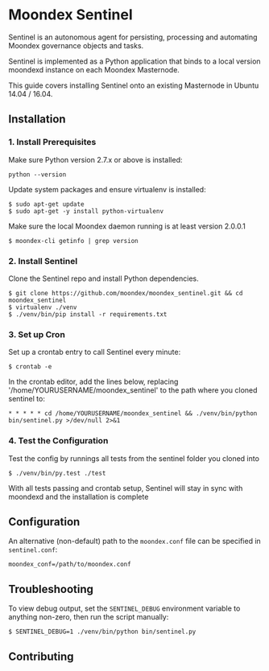 # Moondex Sentinel


Sentinel is an autonomous agent for persisting, processing and automating Moondex governance objects and tasks.

Sentinel is implemented as a Python application that binds to a local version moondexd instance on each Moondex Masternode.

This guide covers installing Sentinel onto an existing Masternode in Ubuntu 14.04 / 16.04.

## Installation

### 1. Install Prerequisites

Make sure Python version 2.7.x or above is installed:

    python --version

Update system packages and ensure virtualenv is installed:

    $ sudo apt-get update
    $ sudo apt-get -y install python-virtualenv

Make sure the local Moondex daemon running is at least version 2.0.0.1

    $ moondex-cli getinfo | grep version

### 2. Install Sentinel

Clone the Sentinel repo and install Python dependencies.

    $ git clone https://github.com/moondex/moondex_sentinel.git && cd moondex_sentinel
    $ virtualenv ./venv
    $ ./venv/bin/pip install -r requirements.txt

### 3. Set up Cron

Set up a crontab entry to call Sentinel every minute:

    $ crontab -e

In the crontab editor, add the lines below, replacing '/home/YOURUSERNAME/moondex_sentinel' to the path where you cloned sentinel to:

    * * * * * cd /home/YOURUSERNAME/moondex_sentinel && ./venv/bin/python bin/sentinel.py >/dev/null 2>&1

### 4. Test the Configuration

Test the config by runnings all tests from the sentinel folder you cloned into

    $ ./venv/bin/py.test ./test

With all tests passing and crontab setup, Sentinel will stay in sync with moondexd and the installation is complete

## Configuration

An alternative (non-default) path to the `moondex.conf` file can be specified in `sentinel.conf`:

    moondex_conf=/path/to/moondex.conf

## Troubleshooting

To view debug output, set the `SENTINEL_DEBUG` environment variable to anything non-zero, then run the script manually:

    $ SENTINEL_DEBUG=1 ./venv/bin/python bin/sentinel.py

## Contributing
